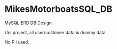 # MikesMotorboatsSQL_DB
MySQL ERD DB Design 

Uni project, all user/customer data is dummy data.

No PII used.
